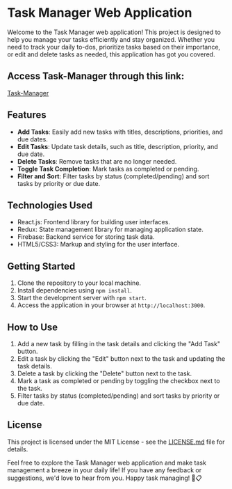 # Task Manager Web Application

Welcome to the Task Manager web application! This project is designed to help you manage your tasks efficiently and stay organized. Whether you need to track your daily to-dos, prioritize tasks based on their importance, or edit and delete tasks as needed, this application has got you covered.


## Access Task-Manager through this link:
 [Task-Manager](https://task-manager-virendra-kumar.vercel.app/)


## Features
- **Add Tasks**: Easily add new tasks with titles, descriptions, priorities, and due dates.
- **Edit Tasks**: Update task details, such as title, description, priority, and due date.
- **Delete Tasks**: Remove tasks that are no longer needed.
- **Toggle Task Completion**: Mark tasks as completed or pending.
- **Filter and Sort**: Filter tasks by status (completed/pending) and sort tasks by priority or due date.

## Technologies Used
- React.js: Frontend library for building user interfaces.
- Redux: State management library for managing application state.
- Firebase: Backend service for storing task data.
- HTML5/CSS3: Markup and styling for the user interface.

## Getting Started
1. Clone the repository to your local machine.
2. Install dependencies using `npm install`.
3. Start the development server with `npm start`.
4. Access the application in your browser at `http://localhost:3000`.

## How to Use
1. Add a new task by filling in the task details and clicking the "Add Task" button.
2. Edit a task by clicking the "Edit" button next to the task and updating the task details.
3. Delete a task by clicking the "Delete" button next to the task.
4. Mark a task as completed or pending by toggling the checkbox next to the task.
5. Filter tasks by status (completed/pending) and sort tasks by priority or due date.


## License
This project is licensed under the MIT License - see the [LICENSE.md](LICENSE.md) file for details.

Feel free to explore the Task Manager web application and make task management a breeze in your daily life! If you have any feedback or suggestions, we'd love to hear from you. Happy task managing! 🚀📋
